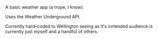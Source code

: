 A basic weather app (a trope, I know). 


Uses the Weather Underground API.


Currently hard-coded to Wellington seeing as it's inrtended audience is currently just myself and a handful of others.
